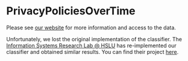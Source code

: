 # PrivacyPoliciesOverTime

Please see [our website](https://privacypolicies.cs.princeton.edu/) for more information and access to the data.

Unfortunately, we lost the original implementation of the classifier. The [Information Systems Research Lab @ HSLU](https://www.hslu.ch/en/lucerne-school-of-information-technology/research/distributed-ledger-technology/) has re-implemented our classifier and obtained similar results. You can find their project [here](https://github.com/infsys-lab/policy-classifier).
